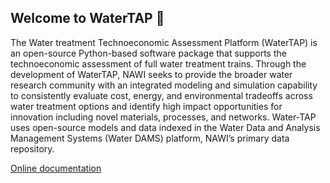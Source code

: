 ## Welcome to WaterTAP 👋

The Water treatment Technoeconomic Assessment Platform (WaterTAP) is an open-source Python-based software package that supports the
technoeconomic assessment of full water treatment trains. Through the development of WaterTAP, NAWI seeks to provide the broader water
research community with an integrated modeling and simulation capability to consistently evaluate cost, energy, and environmental
tradeoffs across water treatment options and identify high impact opportunities for innovation including novel materials, processes,
and networks. Water-TAP uses open-source models and data indexed in the Water Data and Analysis Management Systems (Water DAMS) platform,
NAWI’s primary data repository.

[Online documentation](https://watertap.readthedocs.io/)
